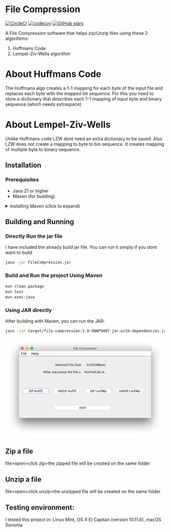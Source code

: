 # File Compression

[![CircleCI](https://dl.circleci.com/status-badge/img/gh/ayonious/File-Compression/tree/master.svg?style=svg)](https://dl.circleci.com/status-badge/redirect/gh/ayonious/File-Compression/tree/master)
[![codecov](https://codecov.io/gh/ayonious/File-Compression/branch/master/graph/badge.svg)](https://codecov.io/gh/ayonious/File-Compression)
[![GitHub stars](https://img.shields.io/github/stars/ayonious/File-Compression?style=social)](https://github.com/ayonious/File-Compression/stargazers)

A File Compression software that helps zip/Unzip files using these 2 algorihtms:

1. Huffmans Code
2. Lempel-Ziv-Wells algorithm

# About Huffmans Code

The Huffmans algo creates a 1-1 mapping for each byte of the input file 
and replaces each byte with the mapped bit sequence. For this you need 
to store a dictionary that describes each 1-1 mapping of input byte and
binary sequence.(which needs extraspace)

# About Lempel-Ziv-Wells

Unlike Huffmans code LZW dont need an extra dictionary to be saved. Also
LZW does not create a mapping to byte to bin sequence. It creates mapping
of multiple byte to binary sequence.

## Installation

### Prerequisites
- Java 21 or higher
- Maven (for building)

<details>
<summary> Installing Maven (click to expand)</summary>

On macOS:
```bash
brew install maven
```

On Linux:
```bash
sudo apt-get install maven  # For Debian/Ubuntu
sudo dnf install maven     # For Fedora
```

Verify installation:
```bash
mvn -version
```
</details>

## Building and Running

### Directly Run the jar file
I have included the already build jar file. You can run it simply if you dont want to build
```bash
java -jar FileCompression.jar
```


### Build and Run the project Using Maven
```bash
mvn clean package
mvn test
mvn exec:java
```

### Using JAR directly
After building with Maven, you can run the JAR:
```bash
java -jar target/file-compression-1.0-SNAPSHOT-jar-with-dependencies.jar
```

![Outlook](/git_resource/outlook.png?raw=true "File Compression GUI")

## Zip a file
file>open>click zip>the zipped file will be created on the same folder


## Unzip a file
file>open>click unzip>the unzipped file will be created on the same folder


## Testing environment:

I tested this project in:
Linux Mint, OS X El Capitan (version 10.11.6), macOS Sonoma
